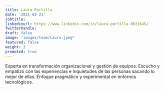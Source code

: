 ```yaml
---
title: Laura Portilla 
date: '2021-03-21'
jobtitle:
linkedinurl: https://www.linkedin.com/in/laura-portilla-8b31b45/
Twitterhandle:
draft: false
image: "images/team/Laura.jpeg"
featured: false
weight: 3
promoted: true
---
```

Experta en transformación organizacional y gestión de equipos. Escucho y empatizo con las experiencias e inquietudes de las personas sacando lo mejor de ellas. Enfoque pragmático y experimental en entornos tecnológicos.
